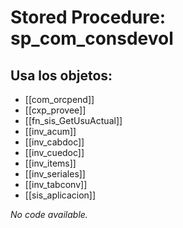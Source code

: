 # Stored Procedure: sp_com_consdevol

## Usa los objetos:
- [[com_orcpend]]
- [[cxp_provee]]
- [[fn_sis_GetUsuActual]]
- [[inv_acum]]
- [[inv_cabdoc]]
- [[inv_cuedoc]]
- [[inv_items]]
- [[inv_seriales]]
- [[inv_tabconv]]
- [[sis_aplicacion]]

*No code available.*
